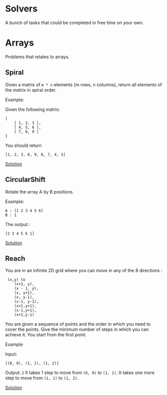 # Solvers
A bunch of tasks that could be completed in free time on your own.

# Arrays
Problems that relates to arrays.

## Spiral
Given a matrix of `m * n` elements (m rows, n columns), return all elements of the matrix in spiral order.

Example:

Given the following matrix:
```
[
    [ 1, 2, 3 ],
    [ 4, 5, 6 ],
    [ 7, 8, 9 ]
]
```

You should return
```
[1, 2, 3, 6, 9, 8, 7, 4, 5]
```

[Solution](https://github.com/ykushch/problemsolvers/blob/master/src/main/java/com/threecoffee/solution/arrays/Spiral.java)

## CircularShift
Rotate the array A by B positions.

Example:
```
A : [1 2 3 4 5 6]
B : 1
```
The output :
```
[2 3 4 5 6 1]
```
[Solution](https://github.com/ykushch/problemsolvers/blob/master/src/main/java/com/threecoffee/solution/arrays/CircularShift.java)

## Reach
You are in an infinite 2D grid where you can move in any of the 8 directions :
```
 (x,y) to 
    (x+1, y), 
    (x - 1, y), 
    (x, y+1), 
    (x, y-1), 
    (x-1, y-1), 
    (x+1,y+1), 
    (x-1,y+1), 
    (x+1,y-1)
```
You are given a sequence of points and the order in which you need to cover the points. 
Give the minimum number of steps in which you can achieve it. You start from the first point.

Example

Input: 
```
[(0, 0), (1, 1), (1, 2)]
```
Output: `2`
It takes 1 step to move from `(0, 0)` to `(1, 1)`. It takes one more step to move from `(1, 1)` to `(1, 2)`.

[Solution](https://github.com/ykushch/problemsolvers/blob/master/src/main/java/com/threecoffee/solution/arrays/Reach.java)